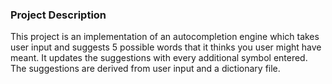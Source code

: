 ### Project Description  
This project is an implementation of an autocompletion engine which takes user input and suggests 5 possible words that it thinks you user might have meant. It updates the suggestions with every additional symbol entered.  
The suggestions are derived from user input and a dictionary file. 